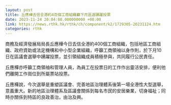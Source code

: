 ```yaml
---
layout: post
title: 丘應樺去信全港約4百個工商組織籲下月區選踴躍投票
date: 2023-11-24 20:04:08.000000000 +08:00
link: https://news.rthk.hk/rthk/ch/component/k2/1729305-20231124.htm
categories: rthk
---
```


商務及經濟發展局局長丘應樺今日去信全港約400個工商組織，包括地區工商組織、政府資助或法定機構和中小型企業組織，呼籲工商領袖以身作則，於下月10日在區議會選舉中踴躍投票，並引領組織成員積極參與，共同履行公民責任。

丘應樺亦呼籲工商領袖和管理人員，為員工在投票日的工作作出靈活安排，便利他們離開工作崗位到所屬票站投票。

丘應樺說，今次選舉是重塑區議會、完善地區治理體系後第一場全港性大型選舉，意義重大。新的地區治理體系及區議會關係到每名市民的安居樂業，切身福祉；同時亦關係到特區的良政善治，由治及興。
